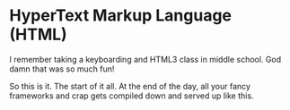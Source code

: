 # HyperText Markup Language (HTML)

I remember taking a keyboarding and HTML3 class in middle school. God
damn that was so much fun!

So this is it. The start of it all. At the end of the day, all your fancy
frameworks and crap gets compiled down and served up like this.
